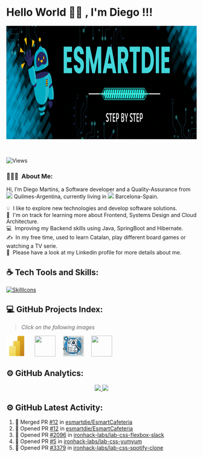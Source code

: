 # Hello World 👋👋 , I'm Diego !!! 


<p align="center">
  <img src="https://github.com/esmartdie/Multimedia/blob/main/IMAGES/MultimediaReadme/HelloVisitors.gif"  height="300px" width="900px" />
</p>

</br>

![Views](https://github-views.deno.dev/api/badge/esmartdie?label=Profile+visitors&style=classic&labelColor=orange)


### 👨🏻‍💻 &nbsp;About Me:

Hi, I’m Diego Martins, a Software developer and a Quality-Assurance from <img src="https://cdn.icon-icons.com/icons2/107/PNG/512/argentina_18266.png" width="13"/> Quilmes-Argentina, currently living in <img src="https://cdn.icon-icons.com/icons2/1531/PNG/512/3253482-flag-spain-icon_106784.png" width="13"/> Barcelona-Spain.

 💡 &nbsp;I like to explore new technologies and develop software solutions.\
 🌱 &nbsp;I'm on track for learning more about Frontend, Systems Design and Cloud Architecture.\
 💻 &nbsp;Improving my Backend skills using Java, SpringBoot and Hibernate.\
 ✍️  &nbsp;In my free time, used to learn Catalan, play different board games or watching a TV serie.\
 📄 &nbsp;Please have a look at my Linkedin profile for more details about me. 


## ☕ Tech Tools and Skills:

[![SkillIcons](https://skillicons.dev/icons?i=js,html,css,java,spring,py,cs,git,github,idea,mongodb,mysql,postgres,docker,postman,selenium,notion&perline=6 )](https://skillicons.dev)<br/>


## 💻 GitHub Projects Index:

> *Click on the following images*  

<div style="display: flex; align-items: center;">
  <a href="https://github.com/esmartdie/PowerBIProjects" target="blank" style="margin-right: 20px;">
    <img src="https://github.com/esmartdie/esmartdie/blob/main/.github/PBI.png" height="55px" width="55px" />
  </a>
  <a href="https://github.com/esmartdie/JavaProyects" target="blank" style="margin-right: 20px;">
    <img src="https://skillicons.dev/icons?i=java&theme=light" height="55px" width="55px" />
  </a>
  <a href="https://github.com/esmartdie/TestingProjects" target="blank"  style="margin-right: 20px;">
    <img src="https://github.com/esmartdie/esmartdie/blob/main/QA.png" height="55px" width="55px" />
  </a>
    <a href="https://github.com/esmartdie/Python-Projects-Index" target="blank" style="margin-right: 20px;">
    <img src="https://skillicons.dev/icons?i=python&theme=light" height="55px" width="55px" />
  </a>
</div>
 
## ⚙️  GitHub Analytics:

<p align="center">
<a href="https://github.com/esmartdie">
  <img height="160em" src="https://github-readme-stats-eight-theta.vercel.app/api?username=esmartdie&show_icons=true&theme=prussian&include_all_commits=true&count_private=true"/>
  <img height="160em" src="https://github-readme-stats-eight-theta.vercel.app/api/top-langs/?username=esmartdie&layout=compact&langs_count=8&theme=prussian"/>
</a>
</p>

## ⚙️  GitHub Latest Activity: 

<!--START_SECTION:activity-->
1. 🎉 Merged PR [#12](https://github.com/esmartdie/EsmartCafeteria/pull/12) in [esmartdie/EsmartCafeteria](https://github.com/esmartdie/EsmartCafeteria)
2. 💪 Opened PR [#12](https://github.com/esmartdie/EsmartCafeteria/pull/12) in [esmartdie/EsmartCafeteria](https://github.com/esmartdie/EsmartCafeteria)
3. 💪 Opened PR [#2096](https://github.com/ironhack-labs/lab-css-flexbox-slack/pull/2096) in [ironhack-labs/lab-css-flexbox-slack](https://github.com/ironhack-labs/lab-css-flexbox-slack)
4. 💪 Opened PR [#5](https://github.com/ironhack-labs/lab-css-yumyum/pull/5) in [ironhack-labs/lab-css-yumyum](https://github.com/ironhack-labs/lab-css-yumyum)
5. 💪 Opened PR [#3379](https://github.com/ironhack-labs/lab-css-spotify-clone/pull/3379) in [ironhack-labs/lab-css-spotify-clone](https://github.com/ironhack-labs/lab-css-spotify-clone)
<!--END_SECTION:activity-->
